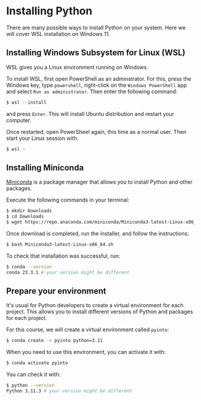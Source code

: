 # Installing Python

There are many possible ways to install Python on your system.
Here we will cover WSL installation on Windows 11.

## Installing Windows Subsystem for Linux (WSL)

WSL gives you a Linux environment running on Windows.

To install WSL, first open PowerShell as an adminstrator. For this, press the Windows key, type `powershell`, right-click on the `Windows PowerShell` app and select `Run as administrator`. Then enter the following command:

```powershell
$ wsl --install
```

and press `Enter`. This will install Ubuntu distribution and restart your computer.

Once restarted, open PowerSheel again, this time as a normal user. Then start your Linux session with:

```powershell
$ wsl ~
```

## Installing Miniconda

[Miniconda](https://docs.conda.io/en/latest/miniconda.html) is a package manager that allows you to install Python and other packages.

Execute the following commands in your terminal:

```sh
$ mkdir Downloads
$ cd Downloads
$ wget https://repo.anaconda.com/miniconda/Miniconda3-latest-Linux-x86_64.sh
```

Once download is completed, run the installer, and follow the instructions:

```sh
$ bash Miniconda3-latest-Linux-x86_64.sh
```

To check that installation was successful, run:

```sh
$ conda --version
conda 23.3.1 # your version might be different
```

## Prepare your environment

It's usual for Python developers to create a virtual environment for each project. This allows you to install different versions of Python and packages for each project.

For this course, we will create a virtual environment called `pyinto`:

```sh
$ conda create -n pyinto python=3.11
```

When you need to use this environment, you can activate it with:

```sh
$ conda activate pyinto
```

You can check it with:

```sh
$ python --version
Python 3.11.3 # your version might be different
```